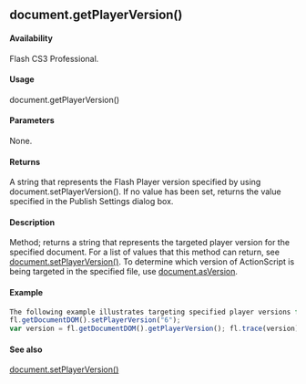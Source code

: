 ## document.getPlayerVersion()

#### Availability

Flash CS3 Professional.

#### Usage

document.getPlayerVersion()

#### Parameters

None.

#### Returns

A string that represents the Flash Player version specified by using document.setPlayerVersion(). If no value has been set, returns the value specified in the Publish Settings dialog box.

#### Description

Method; returns a string that represents the targeted player version for the specified document. For a list of values that this method can return, see [document.setPlayerVersion()](#!AdobeDocs/developers-animatesdk-docs/master/Document_object/docum600.md).
To determine which version of ActionScript is being targeted in the specified file, use [document.asVersion](#!AdobeDocs/developers-animatesdk-docs/master/Document_object/docume21.md).

#### Example

```javascript
The following example illustrates targeting specified player versions for the current document and then retrieving those values:
fl.getDocumentDOM().setPlayerVersion("6");
var version = fl.getDocumentDOM().getPlayerVersion(); fl.trace(version) // displays "6" fl.getDocumentDOM().setPlayerVersion("FlashPlayer10"); var version = fl.getDocumentDOM().getPlayerVersion(); fl.trace(version) // displays ""FlashPlayer10""

```
#### See also

[document.setPlayerVersion()](#!AdobeDocs/developers-animatesdk-docs/master/Document_object/docum600.md)
